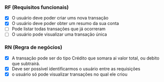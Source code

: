 ### RF (Requisitos funcionais)

- [x] O usuário deve poder criar ums nova transação
- [x] O usuário deve poder obter um resumo da sua conta
- [ ] Pode listar todas transações que já ocorreram
- [ ] O usuário pode visualizar uma transação única

### RN (Regra de negócios)

- [x] A transação pode ser do tipo Crédito que somara ai valor total, ou debito que subtrairá.
- [x] Deve ser possível identificarmos o usuário entre as requisições
- [x] o usuário só pode visualizar transações no qual ele criou 
